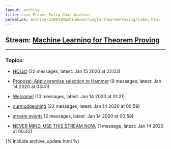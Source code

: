 ```yaml
---
layout: archive
title: Lean Prover Zulip Chat Archive
permalink: archive/219941MachineLearningforTheoremProving/index.html
---
```


## Stream: [Machine Learning for Theorem Proving](https://leanprover-community.github.io/archive/219941MachineLearningforTheoremProving/index.html)
---

### Topics:

* [HOList](34292HOList.html) (22 messages, latest: Jan 15 2020 at 22:03)

* [Proposal: Apply premise selection to Hammer](13801ProposalApplypremiseselectiontoHammer.html) (9 messages, latest: Jan 14 2020 at 03:41)

* [Welcome!](08910Welcome.html) (10 messages, latest: Jan 14 2020 at 01:21)

* [curmudgeoning](51896curmudgeoning.html) (22 messages, latest: Jan 14 2020 at 00:59)

* [stream events](95106streamevents.html) (2 messages, latest: Jan 14 2020 at 00:58)

* [NEVER MIND.  USE THIS STREAM NOW.](33162NEVERMINDUSETHISSTREAMNOW.html) (1 message, latest: Jan 14 2020 at 00:42)


{% include archive_update.html %}